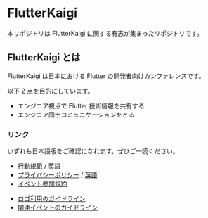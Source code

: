 # FlutterKaigi

本リポジトリは FlutterKaigi に関する有志が集まったリポジトリです。

## FlutterKaigi とは

FlutterKaigi は日本における Flutter の開発者向けカンファレンスです。

以下 2 点を目的にしています。

- エンジニア視点で Flutter 技術情報を共有する
- エンジニア同士コミュニケーションをとる

### リンク

いずれも日本語版をご確認になれます。ぜひご一読ください。

- [行動規範](./Code-of-Conduct.ja.html) / [英語](./Code-of-Conduct.html)
- [プライバシーポリシー](./Privacy-Policy.ja.html) / [英語](./Privacy-Policy.html)
- [イベント参加規約](./Terms-for-Join.ja.html)
<!-- - [動画収録時の注意事項](./Precautions-for-Recording.ja.html) -->
- [ロゴ利用のガイドライン](./Logo-Guidelines.ja.html)
- [関連イベントのガイドライン](./Event-Guidelines.ja.html)

